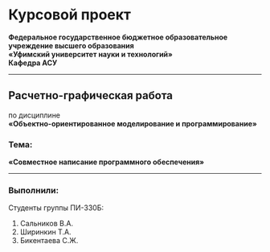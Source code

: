 # Курсовой проект

**Федеральное государственное бюджетное образовательное учреждение высшего образования**  
**«Уфимский университет науки и технологий»**  
**Кафедра АСУ**

---

## Расчетно-графическая работа  
по дисциплине  
**«Объектно-ориентированное моделирование и программирование»**  

### Тема:
**«Совместное написание программного обеспечения»**

---

### Выполнили:
Студенты группы ПИ-330Б:
1. Сальников В.А.  
2. Ширинкин Т.А.  
3. Бикентаева С.Ж.
